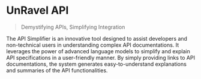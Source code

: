 # UnRavel API
> Demystifying APIs, Simplifying Integration

The API Simplifier is an innovative tool designed to assist developers and non-technical users in understanding complex API documentations. It leverages the power of advanced language models to simplify and explain API specifications in a user-friendly manner. By simply providing links to API documentations, the system generates easy-to-understand explanations and summaries of the API functionalities.

